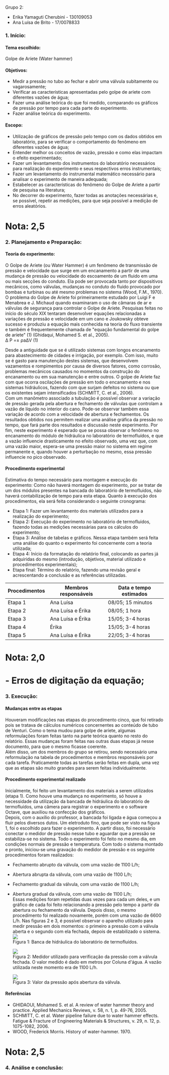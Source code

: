 Grupo 2:
- Erika Yamaguti Cherubini - 130109053
- Ana Luísa de Brito - 17/0078833

### 1.	Início:

#### Tema escolhido: 
Golpe de Aríete (Water hammer)

#### Objetivos:
* Medir a pressão no tubo ao fechar e abrir uma válvula subitamente ou vagarosamente;
* Verificar as características apresentadas pelo golpe de aríete com diferentes vazões de água;
* Fazer uma análise teórica do que foi medido, comparando os gráficos de pressão por tempo para cada parte do experimento.  
* Fazer análise teórica do experimento.  

#### Escopo:

* Utilização de gráficos de pressão pelo tempo com os dados obtidos em laboratório, para se verificar o comportamento do fenômeno em diferentes vazões de água;  
* Entender melhor os conceitos de vazão, pressão e como elas impactam o efeito experimentado; 
* Fazer um levantamento dos instrumentos do laboratório necessários para realização do experimento e seus respectivos erros instrumentais;  
* Fazer um levantamento do instrumental matemático necessário para analisar o experimento de maneira adequada;  
* Estabelecer as características do fenômeno do Golpe de Aríete a partir de pesquisa na literatura;  
* No decorrer do experimento, fazer todas as anotações necessárias e, se possível, repetir as medições, para que seja possível a medição de erros aleatórios.  

#  Nota: 2,5

### 2.	Planejamento e Preparação:

#### Teoria do experimento:   
   O Golpe de Aríete (ou Water Hammer) é um fenômeno de transmissão de pressão e velocidade que surge em um encanamento a partir de uma mudança de pressão ou velocidade do escoamento de um fluido em uma ou mais secções do conduto. Ela pode ser provocada tanto por dispositivos mecânicos, como válvulas, mudanças no conduto do fluido provocado por bombas e turbinas ou até mesmo problemas no sistema (Wood, F.M., 1970).  
   O problema do Golpe de Aríete foi primeiramente estudado por Luigi F e Menabrea e J. Michaud quando examinaram o uso de câmaras de ar e válvulas de segurança para controlar o Golpe de Aríete. Pesquisas feitas no início do século XIX tentaram desenvolver equações relacionadas a variações de pressão e velocidade em um cano e Joukowsky obteve sucesso e produziu a equação mais conhecida na teoria do fluxo transiente e também é frequentemente chamada de "equação fundamental do golpe de aríete" (1) (Ghidaqui, Mohamed S. et al., 2005).  
                                                     Δ P =± ρaΔV                                    (1)

   Desde a antiguidade que se é utilizado sistemas com longos encanamento para abastecimento de cidades e irrigação, por exemplo. Com isso, muito se é gasto para manutenção destes sistemas, que desenvolvem vazamentos e rompimentos por causa de diversos fatores, como corrosão, problemas mecânicos causados no momentos da construção do encanamento ou em sua manutenção e entre outros. O golpe de Aríete faz com que ocorra oscilações de pressão em todo o encanamento e nos sistemas hidráulicos, fazendo com que surjam defeitos no sistema ou que os existentes sejam intensificados (SCHMITT, C. et al., 2006).  
   Com um manômetro associado a tubulação é possível observar a variação de pressão gerada pela abertura e fechamento de válvulas que controlam a vazão de líquido no interior do cano. Pode-se observar também essa variação de acordo com a velocidade de abertura e fechamentos. Os resultados obtidos nos permitem realizar uma análise gráfica da pressão no tempo, que fará parte dos resultados e discussão neste experimento. Por fim, neste experimento é esperado que se possa observar o fenômeno no encanamento do módulo de hidráulica no laboratório de termofluídos, e que a vazão influencie drasticamente no efeito observado, uma vez que, com uma vazão maior, espera-se uma pressão maior no sistema em regime permanente e, quando houver a perturbação no mesmo, essa pressão influencie no pico observado.   


#### Procedimento experimental

Estimativa do tempo necessário para montagem e execução do experimento: Como não haverá montagem do experimento, por se tratar de um dos módulos presentes na bancada do laboratório de termofluidos, não haverá contabilização de tempo para esta etapa. Quanto à execução dos procedimentos, ela será feita considerando o seguinte cronograma:

- Etapa 1: Fazer um levantamento dos materiais utilizados para a realização do experimento;
- Etapa 2: Execução do experimento no laboratório de termofluidos, fazendo todas as medições necessárias para os cálculos do experimento;
- Etapa 3: Análise de tabelas e gráficos. Nessa etapa também será feita uma análise do quanto o experimento foi concernente com a teoria utilizada;
- Etapa 4: Início da formatação do relatório final, colocando as partes já adquiridas do mesmo (introdução, objetivos, material utilizado e procedimentos experimentais);
- Etapa final: Término do relatório, fazendo uma revisão geral e acrescentando a conclusão e as referências utilizadas.

|Procedimentos|Membros responsáveis|Data e tempo estimados|
|-------|-----------|---------|
|Etapa 1|Ana Luísa|08/05; 15 minutos|
|Etapa 2|Ana Luísa e Érika|08/05; 1 hora|
|Etapa 3|Ana Luísa e Érika|15/05; 3-4 horas|
|Etapa 4|Érika|15/05; 3-4 horas|
|Etapa 5|Ana Luísa e Érika|22/05; 3-4 horas|

#  Nota: 2,0
# - Erros de digitação da equação;

### 3.	Execução:

#### Mudanças entre as etapas

   Houveram modificações nas etapas do procedimento cinco, que foi retirado pois se tratava de cálculos numéricos concernentes ao conteúdo de tubo de Venturi. Como o tema mudou para golpe de aríete, algumas reformulações foram feitas tanto na parte teórica quanto no resto do relatório. Essas mudanças foram feitas nas outras duas etapas já nesse documento, para que o mesmo ficasse coerente.  
   Além disso, um dos membros do grupo se retirou, sendo necessário uma reformulação na tabela de procedimentos e membros responsáveis por cada tarefa. Praticamente todas as tarefas serão feitas em dupla, uma vez que as etapas são muito grandes para serem feitas individualmente. 
   
#### Procedimento experimental realizado

   Inicialmente, foi feito um levantamento dos materiais a serem utilizados (etapa 1). Como houve uma mudança no experimento, só houve a necessidade da utilização da bancada de hidráulica do laboratório de termofluídos, uma câmera para registrar o experimento e o software Octave, que auxiliou na confecção dos gráficos.  
   Depois, com o auxílio do professor, a bancada foi ligada e água começou a fluir pelos diversos dutos. Um eletroduto fino, que pode ser visto na figura 1, foi o escolhido para fazer o experimento. A partir disso, foi necessário conectar o medidor de pressão nesse tubo e aguardar que a pressão se estabiliza-se no sistema. Todo o experimento foi feito no mesmo dia, em condições normais de pressão e temperatura. 
  	Com todo o sistema montado e pronto, iniciou-se uma gravação do medidor de pressão e os seguinte procedimentos foram realizados:
- Fechamento abrupto da válvula, com uma vazão de 1100 L/h;
- Abertura abrupta da válvula,  com uma vazão de 1100 L/h;
- Fechamento gradual da válvula, com uma vazão de 1100 L/h;
- Abertura gradual da válvula,  com uma vazão de 1100 L/h;  
    Essas medições foram repetidas duas vezes para cada um deles, e um gráfico de cada foi feito relacionando a pressão pelo tempo a partir da abertura ou fechamento da válvula. Depois disso, o mesmo procedimento foi realizado novamente, porém com uma vazão de 6600 L/h. Nas figuras 2 e 3, é possível observar o aparelho utilizado para medir pressão em dois momentos: o primeiro a pressão com a válvula aberta e o segundo com ela fechada, depois de estabilizado o sistema.
  ![](https://i.imgur.com/jneCqB8.jpg)  
  Figura 1: Banca de hidráulica do laboratório de termofluídos.
  
  ![](https://i.imgur.com/nQCACul.jpg)  
  Figura 2: Medidor utilizado para verificação da pressão com a válvula fechada. O valor medido é dado em metros por Coluna d'água. A vazão utilizada neste momento era de 1100 L/h. 
  
  ![](https://i.imgur.com/evVdIfE.jpg)  
  Figura 3: Valor da pressão após abertura da válvula.  
   
#### Referências
- GHIDAOUI, Mohamed S. et al. A review of water hammer theory and practice. Applied Mechanics Reviews, v. 58, n. 1, p. 49-76, 2005.
- SCHMITT, C. et al. Water pipeline failure due to water hammer effects. Fatigue & Fracture of Engineering Materials & Structures, v. 29, n. 12, p. 1075-1082, 2006.
- WOOD, Frederick Morris. History of water-hammer. 1970.

#  Nota: 2,5

  
### 4.	Análise e conclusão:
